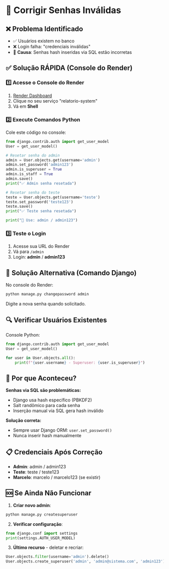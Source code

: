 # 🔑 Corrigir Senhas Inválidas

## ❌ Problema Identificado
- ✅ Usuários existem no banco
- ❌ Login falha: "credenciais inválidas"
- 🎯 **Causa**: Senhas hash inseridas via SQL estão incorretas

## ✅ Solução RÁPIDA (Console do Render)

### 1️⃣ Acesse o Console do Render
1. [Render Dashboard](https://dashboard.render.com)
2. Clique no seu serviço "relatorio-system"
3. Vá em **Shell**

### 2️⃣ Execute Comandos Python
Cole este código no console:

```python
from django.contrib.auth import get_user_model
User = get_user_model()

# Resetar senha do admin
admin = User.objects.get(username='admin')
admin.set_password('admin123')
admin.is_superuser = True
admin.is_staff = True
admin.save()
print("✅ Admin senha resetada")

# Resetar senha do teste  
teste = User.objects.get(username='teste')
teste.set_password('teste123')
teste.save()
print("✅ Teste senha resetada")

print("🔑 Use: admin / admin123")
```

### 3️⃣ Teste o Login
1. Acesse sua URL do Render
2. Vá para `/admin`
3. Login: **admin** / **admin123**

## 🚀 Solução Alternativa (Comando Django)

No console do Render:
```bash
python manage.py changepassword admin
```
Digite a nova senha quando solicitado.

## 🔍 Verificar Usuários Existentes

Console Python:
```python
from django.contrib.auth import get_user_model
User = get_user_model()

for user in User.objects.all():
    print(f"{user.username} - Superuser: {user.is_superuser}")
```

## 🎯 Por que Aconteceu?

**Senhas via SQL são problemáticas:**
- Django usa hash específico (PBKDF2)
- Salt randômico para cada senha
- Inserção manual via SQL gera hash inválido

**Solução correta:**
- Sempre usar Django ORM: `user.set_password()`
- Nunca inserir hash manualmente

## 📋 Credenciais Após Correção

- **Admin**: admin / admin123
- **Teste**: teste / teste123
- **Marcelo**: marcelo / marcelo123 (se existir)

## 🆘 Se Ainda Não Funcionar

1. **Criar novo admin**:
```bash
python manage.py createsuperuser
```

2. **Verificar configuração**:
```python
from django.conf import settings
print(settings.AUTH_USER_MODEL)
```

3. **Último recurso** - deletar e recriar:
```python
User.objects.filter(username='admin').delete()
User.objects.create_superuser('admin', 'admin@sistema.com', 'admin123')
``` 